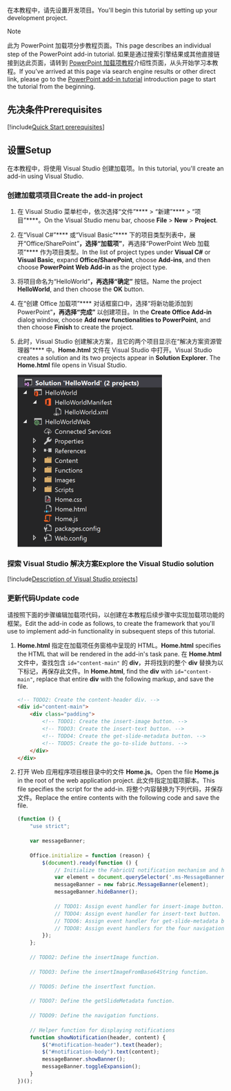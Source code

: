 <span data-ttu-id="d0c4b-101">在本教程中，请先设置开发项目。</span><span class="sxs-lookup"><span data-stu-id="d0c4b-101">You'll begin this tutorial by setting up your development project.</span></span> 

> [!NOTE]
> <span data-ttu-id="d0c4b-102">此为 PowerPoint 加载项分步教程页面。</span><span class="sxs-lookup"><span data-stu-id="d0c4b-102">This page describes an individual step of the PowerPoint add-in tutorial.</span></span> <span data-ttu-id="d0c4b-103">如果是通过搜索引擎结果或其他直接链接到达此页面，请转到 [PowerPoint 加载项教程](../tutorials/powerpoint-tutorial.yml)介绍性页面，从头开始学习本教程。</span><span class="sxs-lookup"><span data-stu-id="d0c4b-103">If you’ve arrived at this page via search engine results or other direct link, please go to the [PowerPoint add-in tutorial](../tutorials/powerpoint-tutorial.yml) introduction page to start the tutorial from the beginning.</span></span>

## <a name="prerequisites"></a><span data-ttu-id="d0c4b-104">先决条件</span><span class="sxs-lookup"><span data-stu-id="d0c4b-104">Prerequisites</span></span>

[!include[Quick Start prerequisites](../includes/quickstart-vs-prerequisites.md)]

## <a name="setup"></a><span data-ttu-id="d0c4b-105">设置</span><span class="sxs-lookup"><span data-stu-id="d0c4b-105">Setup</span></span>

<span data-ttu-id="d0c4b-106">在本教程中，将使用 Visual Studio 创建加载项。</span><span class="sxs-lookup"><span data-stu-id="d0c4b-106">In this tutorial, you'll create an add-in using Visual Studio.</span></span>

### <a name="create-the-add-in-project"></a><span data-ttu-id="d0c4b-107">创建加载项项目</span><span class="sxs-lookup"><span data-stu-id="d0c4b-107">Create the add-in project</span></span>

1. <span data-ttu-id="d0c4b-108">在 Visual Studio 菜单栏中，依次选择“文件”**** > “新建”**** > “项目”****。</span><span class="sxs-lookup"><span data-stu-id="d0c4b-108">On the Visual Studio menu bar, choose  **File** > **New** > **Project**.</span></span>
    
2. <span data-ttu-id="d0c4b-109">在“Visual C#”**** 或“Visual Basic”**** 下的项目类型列表中，展开“Office/SharePoint”****，选择“加载项”****，再选择“PowerPoint Web 加载项”**** 作为项目类型。</span><span class="sxs-lookup"><span data-stu-id="d0c4b-109">In the list of project types under **Visual C#** or **Visual Basic**, expand  **Office/SharePoint**, choose **Add-ins**, and then choose **PowerPoint Web Add-in** as the project type.</span></span> 

3. <span data-ttu-id="d0c4b-110">将项目命名为“HelloWorld”****，再选择“确定”**** 按钮。</span><span class="sxs-lookup"><span data-stu-id="d0c4b-110">Name the project **HelloWorld**, and then choose the **OK** button.</span></span>

4. <span data-ttu-id="d0c4b-111">在“创建 Office 加载项”**** 对话框窗口中，选择“将新功能添加到 PowerPoint”****，再选择“完成”**** 以创建项目。</span><span class="sxs-lookup"><span data-stu-id="d0c4b-111">In the **Create Office Add-in** dialog window, choose **Add new functionalities to PowerPoint**, and then choose **Finish** to create the project.</span></span>

5. <span data-ttu-id="d0c4b-p102">此时，Visual Studio 创建解决方案，且它的两个项目显示在“解决方案资源管理器”**** 中。**Home.html** 文件在 Visual Studio 中打开。</span><span class="sxs-lookup"><span data-stu-id="d0c4b-p102">Visual Studio creates a solution and its two projects appear in **Solution Explorer**. The **Home.html** file opens in Visual Studio.</span></span>

     ![PowerPoint 教程 - 显示 HelloWorld 解决方案中 2 个项目的 Visual Studio 解决方案资源管理器窗口](../images/powerpoint-tutorial-solution-explorer.png)

### <a name="explore-the-visual-studio-solution"></a><span data-ttu-id="d0c4b-115">探索 Visual Studio 解决方案</span><span class="sxs-lookup"><span data-stu-id="d0c4b-115">Explore the Visual Studio solution</span></span>

[!include[Description of Visual Studio projects](../includes/quickstart-vs-solution.md)]

### <a name="update-code"></a><span data-ttu-id="d0c4b-116">更新代码</span><span class="sxs-lookup"><span data-stu-id="d0c4b-116">Update code</span></span> 

<span data-ttu-id="d0c4b-117">请按照下面的步骤编辑加载项代码，以创建在本教程后续步骤中实现加载项功能的框架。</span><span class="sxs-lookup"><span data-stu-id="d0c4b-117">Edit the add-in code as follows, to create the framework that you'll use to implement add-in functionality in subsequent steps of this tutorial.</span></span>

1. <span data-ttu-id="d0c4b-118">**Home.html** 指定在加载项任务窗格中呈现的 HTML。</span><span class="sxs-lookup"><span data-stu-id="d0c4b-118">**Home.html** specifies the HTML that will be rendered in the add-in's task pane.</span></span> <span data-ttu-id="d0c4b-119">在 **Home.html** 文件中，查找包含 `id="content-main"` 的 **div**，并将找到的整个 **div** 替换为以下标记，再保存此文件。</span><span class="sxs-lookup"><span data-stu-id="d0c4b-119">In **Home.html**, find the **div** with `id="content-main"`, replace that entire **div** with the following markup, and save the file.</span></span>

    ```html
    <!-- TODO2: Create the content-header div. -->
    <div id="content-main">
        <div class="padding">
            <!-- TODO1: Create the insert-image button. -->
            <!-- TODO3: Create the insert-text button. -->
            <!-- TODO4: Create the get-slide-metadata button. -->
            <!-- TODO5: Create the go-to-slide buttons. -->
        </div>
    </div>
    ```

2. <span data-ttu-id="d0c4b-120">打开 Web 应用程序项目根目录中的文件 **Home.js**。</span><span class="sxs-lookup"><span data-stu-id="d0c4b-120">Open the file **Home.js** in the root of the web application project.</span></span> <span data-ttu-id="d0c4b-121">此文件指定加载项脚本。</span><span class="sxs-lookup"><span data-stu-id="d0c4b-121">This file specifies the script for the add-in.</span></span> <span data-ttu-id="d0c4b-122">将整个内容替换为下列代码，并保存文件。</span><span class="sxs-lookup"><span data-stu-id="d0c4b-122">Replace the entire contents with the following code and save the file.</span></span>

    ```javascript
    (function () {
        "use strict";

        var messageBanner;

        Office.initialize = function (reason) {
            $(document).ready(function () {
                // Initialize the FabricUI notification mechanism and hide it
                var element = document.querySelector('.ms-MessageBanner');
                messageBanner = new fabric.MessageBanner(element);
                messageBanner.hideBanner();

                // TODO1: Assign event handler for insert-image button.
                // TODO4: Assign event handler for insert-text button.
                // TODO6: Assign event handler for get-slide-metadata button.
                // TODO8: Assign event handlers for the four navigation buttons.
            });
        };

        // TODO2: Define the insertImage function. 

        // TODO3: Define the insertImageFromBase64String function.

        // TODO5: Define the insertText function.

        // TODO7: Define the getSlideMetadata function.

        // TODO9: Define the navigation functions.

        // Helper function for displaying notifications
        function showNotification(header, content) {
            $("#notification-header").text(header);
            $("#notification-body").text(content);
            messageBanner.showBanner();
            messageBanner.toggleExpansion();
        }
    })();
    ```
